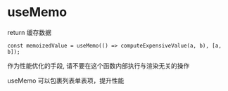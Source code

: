 # useMemo

return 缓存数据

```
const memoizedValue = useMemo(() => computeExpensiveValue(a, b), [a, b]);

```

作为性能优化的手段, 请不要在这个函数内部执行与渲染无关的操作

useMemo 可以包裹列表单表项，提升性能
